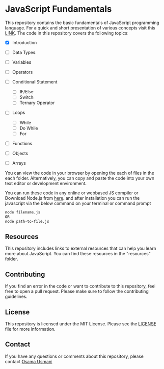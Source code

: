 # JavaScript Fundamentals
This repository contains the basic fundamentals of JavaScript programming language. For a quick and short presentation of various concepts visit this [LINK](https://pern-my.sharepoint.com/:p:/g/personal/osama_8631426_talmeez_pk/EXwR-8vf_OhIv7HHZ3vKalQBMarzTmDg_ws7W2RPkdgdxQ?e=6KWcWK). The code in this repository covers the following topics:

- [x] Introduction
- [ ] Data Types
- [ ] Variables
- [ ] Operators
- [ ] Conditional Statement
  - [ ] IF/Else
  - [ ] Switch
  - [ ] Ternary Operator
- [ ] Loops
  - [ ] While
  - [ ] Do While
  - [ ] For 
- [ ] Functions
- [ ] Objects
- [ ] Arrays


You can view the code in your browser by opening the each of files in the each folder. Alternatively, you can copy and paste the code into your own text editor or development environment.

You can run these code in any online or webbased JS compiler or Download Node.js from [here](https://nodejs.org). and after installation you can run the javascript via the below command on your terminal or command prompt
```bash
node filename.js 
OR
node path-to-file.js
```

## Resources
This repository includes links to external resources that can help you learn more about JavaScript. You can find these resources in the "resources" folder.

## Contributing
If you find an error in the code or want to contribute to this repository, feel free to open a pull request. Please make sure to follow the contributing guidelines.

## License
This repository is licensed under the MIT License. Please see the [LICENSE](LICENSE) file for more information.

## Contact
If you have any questions or comments about this repository, please contact [Osama Usmani](mailto:osamausmani1996@gmail.com)
